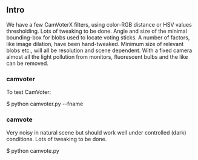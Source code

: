 ## Intro
We have a few CamVoterX filters, using color-RGB distance or HSV values thresholding. Lots of tweaking to be done. Angle and size of the minimal bounding-box for blobs used to locate voting sticks. A number of factors, like image dilation, have been hand-tweaked. Minimum size of relevant blobs etc., will all be resolution and scene dependent. With a fixed camera almost all the light pollution from monitors, fluorescent bulbs and the like can be removed.

### camvoter
To test CamVoter:

$ python camvoter.py --fname <image-file>

### camvote
Very noisy in natural scene but should work well under controlled (dark) conditions. Lots of tweaking to be done.

$ python camvote.py
